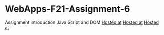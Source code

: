 # WebApps-F21-Assignment-6
Assignment introduction Java Script and DOM
[Hosted at](file:///C:/Users/S545505/Desktop/webapps-repos/webapps-f21-assignment-6-ChaitanyaPunaati/pass.html)
[Hosted at](file:///C:/Users/S545505/Desktop/webapps-repos/webapps-f21-assignment-6-ChaitanyaPunaati/arithmetic.html)
[Hosted at](file:///C:/Users/S545505/Desktop/webapps-repos/webapps-f21-assignment-6-ChaitanyaPunaati/car.html)